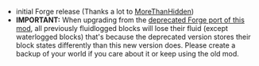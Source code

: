 - initial Forge release (Thanks a lot to [MoreThanHidden](https://github.com/MoreThanHidden))
- **IMPORTANT:** When upgrading from the [deprecated Forge port of this mod](https://www.curseforge.com/minecraft/mc-mods/fluidlogged-forge), all previously fluidlogged blocks will lose their fluid (except waterlogged blocks) that's because the deprecated version stores their block states differently than this new version does. Please create a backup of your world if you care about it or keep using the old mod.
